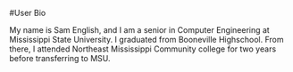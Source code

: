 #User Bio

My name is Sam English, and I am a senior in Computer Engineering at Mississippi State University.
I graduated from Booneville Highschool. From there, I attended Northeast Mississippi Community college
for two years before transferring to MSU. 
